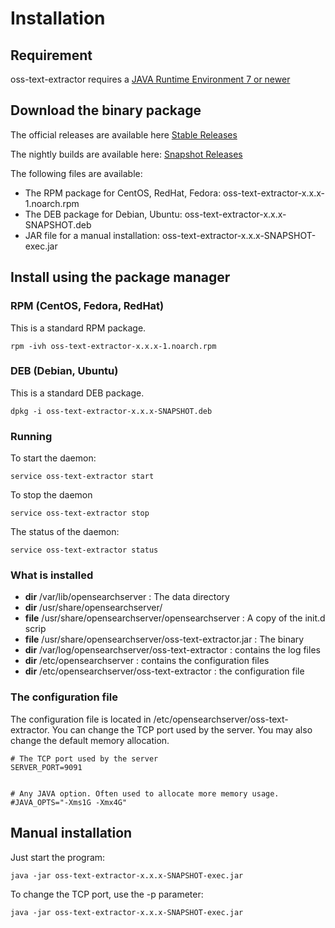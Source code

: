 Installation
============

Requirement
-----------

oss-text-extractor requires a [JAVA Runtime Environment 7 or newer](http://openjdk.java.net/install/)

Download the binary package
---------------------------

The official releases are available here
[Stable Releases](https://github.com/opensearchserver/oss-text-extractor/releases)

The nightly builds are available here:
[Snapshot Releases](http://www.open-search-server.com/ftp/oss-text-extractor/?C=M;O=D)

The following files are available:

- The RPM package for CentOS, RedHat, Fedora: oss-text-extractor-x.x.x-1.noarch.rpm
- The DEB package for Debian, Ubuntu: oss-text-extractor-x.x.x-SNAPSHOT.deb
- JAR file for a manual installation: oss-text-extractor-x.x.x-SNAPSHOT-exec.jar

Install using the package manager
---------------------------------

### RPM (CentOS, Fedora, RedHat)

This is a standard RPM package.

    rpm -ivh oss-text-extractor-x.x.x-1.noarch.rpm

### DEB (Debian, Ubuntu)

This is a standard DEB package.

    dpkg -i oss-text-extractor-x.x.x-SNAPSHOT.deb
    
### Running

To start the daemon:

    service oss-text-extractor start
    
To stop the daemon

    service oss-text-extractor stop
    
The status of the daemon:

    service oss-text-extractor status

### What is installed

- **dir** /var/lib/opensearchserver : The data directory
- **dir** /usr/share/opensearchserver/
- **file** /usr/share/opensearchserver/opensearchserver : A copy of the init.d scrip
- **file** /usr/share/opensearchserver/oss-text-extractor.jar : The binary
- **dir** /var/log/opensearchserver/oss-text-extractor : contains the log files
- **dir** /etc/opensearchserver : contains the configuration files
- **dir** /etc/opensearchserver/oss-text-extractor : the configuration file

### The configuration file

The configuration file is located in /etc/opensearchserver/oss-text-extractor.
You can change the TCP port used by the server. You may also change the default memory allocation.

```shell
# The TCP port used by the server
SERVER_PORT=9091


# Any JAVA option. Often used to allocate more memory usage.
#JAVA_OPTS="-Xms1G -Xmx4G"
```

Manual installation
-------------------

Just start the program:

    java -jar oss-text-extractor-x.x.x-SNAPSHOT-exec.jar
    
To change the TCP port, use the -p parameter:

    java -jar oss-text-extractor-x.x.x-SNAPSHOT-exec.jar


    
